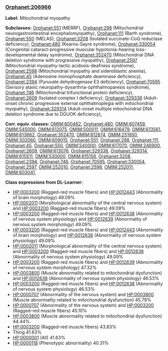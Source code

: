 
### [Orphanet:206966](http://www.orpha.net/ORDO/Orphanet_206966)
**Label:** Mitochondrial myopathy

**Subclasses:** [Orphanet:551](http://www.orpha.net/ORDO/Orphanet_551) (MERRF), [Orphanet:298](http://www.orpha.net/ORDO/Orphanet_298) (Mitochondrial neurogastrointestinal encephalomyopathy), [Orphanet:111](http://www.orpha.net/ORDO/Orphanet_111) (Barth syndrome), [Orphanet:550](http://www.orpha.net/ORDO/Orphanet_550) (MELAS), [Orphanet:3208](http://www.orpha.net/ORDO/Orphanet_3208) (Isolated succinate-CoQ reductase deficiency), [Orphanet:480](http://www.orpha.net/ORDO/Orphanet_480) (Kearns-Sayre syndrome), [Orphanet:330054](http://www.orpha.net/ORDO/Orphanet_330054) (Congenital cataract-progressive muscular hypotonia-hearing loss-developmental delay syndrome), [Orphanet:352470](http://www.orpha.net/ORDO/Orphanet_352470) (Mitochondrial DNA deletion syndrome with progressive myopathy), [Orphanet:2597](http://www.orpha.net/ORDO/Orphanet_2597) (Mitochondrial myopathy-lactic acidosis-deafness syndrome), [Orphanet:2598](http://www.orpha.net/ORDO/Orphanet_2598) (Mitochondrial myopathy and sideroblastic anemia), [Orphanet:45](http://www.orpha.net/ORDO/Orphanet_45) (Adenosine monophosphate deaminase deficiency), [Orphanet:2394](http://www.orpha.net/ORDO/Orphanet_2394) (Pyruvate dehydrogenase E3 deficiency), [Orphanet:70595](http://www.orpha.net/ORDO/Orphanet_70595) (Sensory ataxic neuropathy-dysarthria-ophthalmoparesis syndrome), [Orphanet:746](http://www.orpha.net/ORDO/Orphanet_746) (Mitochondrial trifunctional protein deficiency), [Orphanet:2609](http://www.orpha.net/ORDO/Orphanet_2609) (Isolated complex I deficiency), [Orphanet:329336](http://www.orpha.net/ORDO/Orphanet_329336) (Adult-onset chronic progressive external ophthalmoplegia with mitochondrial myopathy), [Orphanet:329314](http://www.orpha.net/ORDO/Orphanet_329314) (Adult-onset multiple mitochondrial DNA deletion syndrome due to DGUOK deficiency), 

**Corr. equiv. classes:** [OMIM:600462](http://purl.obolibrary.org/obo/OMIM_600462), [Orphanet:480](http://www.orpha.net/ORDO/Orphanet_480), [OMIM:607459](http://purl.obolibrary.org/obo/OMIM_607459), [OMIM:545000](http://purl.obolibrary.org/obo/OMIM_545000), [OMIM:612075](http://purl.obolibrary.org/obo/OMIM_612075), [OMIM:500011](http://purl.obolibrary.org/obo/OMIM_500011), [OMIM:616479](http://purl.obolibrary.org/obo/OMIM_616479), [OMIM:613561](http://purl.obolibrary.org/obo/OMIM_613561), [OMIM:613662](http://purl.obolibrary.org/obo/OMIM_613662), [Orphanet:352470](http://www.orpha.net/ORDO/Orphanet_352470), [OMIM:612874](http://purl.obolibrary.org/obo/OMIM_612874), [OMIM:251950](http://purl.obolibrary.org/obo/OMIM_251950), [OMIM:302060](http://purl.obolibrary.org/obo/OMIM_302060), [OMIM:609015](http://purl.obolibrary.org/obo/OMIM_609015), [Orphanet:551](http://www.orpha.net/ORDO/Orphanet_551), [Orphanet:298](http://www.orpha.net/ORDO/Orphanet_298), [Orphanet:111](http://www.orpha.net/ORDO/Orphanet_111), [Orphanet:45](http://www.orpha.net/ORDO/Orphanet_45), [Orphanet:550](http://www.orpha.net/ORDO/Orphanet_550), [OMIM:540000](http://purl.obolibrary.org/obo/OMIM_540000), [OMIM:617070](http://purl.obolibrary.org/obo/OMIM_617070), [OMIM:246900](http://purl.obolibrary.org/obo/OMIM_246900), [Orphanet:2609](http://www.orpha.net/ORDO/Orphanet_2609), [OMIM:613076](http://purl.obolibrary.org/obo/OMIM_613076), [Orphanet:329336](http://www.orpha.net/ORDO/Orphanet_329336), [Orphanet:329314](http://www.orpha.net/ORDO/Orphanet_329314), [OMIM:615511](http://purl.obolibrary.org/obo/OMIM_615511), [OMIM:530000](http://purl.obolibrary.org/obo/OMIM_530000), [OMIM:615156](http://purl.obolibrary.org/obo/OMIM_615156), [Orphanet:3208](http://www.orpha.net/ORDO/Orphanet_3208), [Orphanet:2394](http://www.orpha.net/ORDO/Orphanet_2394), [Orphanet:746](http://www.orpha.net/ORDO/Orphanet_746), [Orphanet:70595](http://www.orpha.net/ORDO/Orphanet_70595), [Orphanet:330054](http://www.orpha.net/ORDO/Orphanet_330054), [Orphanet:2597](http://www.orpha.net/ORDO/Orphanet_2597), [OMIM:252010](http://purl.obolibrary.org/obo/OMIM_252010), [Orphanet:2598](http://www.orpha.net/ORDO/Orphanet_2598), [OMIM:252011](http://purl.obolibrary.org/obo/OMIM_252011), [OMIM:603041](http://purl.obolibrary.org/obo/OMIM_603041), 

**Class expressions from DL-Learner:**

- [HP:0003200](http://purl.obolibrary.org/obo/HP_0003200) (Ragged-red muscle fibers) and [HP:0012443](http://purl.obolibrary.org/obo/HP_0012443) (Abnormality of brain morphology) 49.09%
- [HP:0002011](http://purl.obolibrary.org/obo/HP_0002011) (Morphological abnormality of the central nervous system) and [HP:0003200](http://purl.obolibrary.org/obo/HP_0003200) (Ragged-red muscle fibers) 49.09%
- [HP:0003200](http://purl.obolibrary.org/obo/HP_0003200) (Ragged-red muscle fibers) and [HP:0012638](http://purl.obolibrary.org/obo/HP_0012638) (Abnormality of nervous system physiology) and [HP:0012639](http://purl.obolibrary.org/obo/HP_0012639) (Abnormality of nervous system morphology) 49.09%
- [HP:0003200](http://purl.obolibrary.org/obo/HP_0003200) (Ragged-red muscle fibers) and [HP:0012443](http://purl.obolibrary.org/obo/HP_0012443) (Abnormality of brain morphology) and [HP:0012638](http://purl.obolibrary.org/obo/HP_0012638) (Abnormality of nervous system physiology) 49.09%
- [HP:0002011](http://purl.obolibrary.org/obo/HP_0002011) (Morphological abnormality of the central nervous system) and [HP:0003200](http://purl.obolibrary.org/obo/HP_0003200) (Ragged-red muscle fibers) and [HP:0012638](http://purl.obolibrary.org/obo/HP_0012638) (Abnormality of nervous system physiology) 49.09%
- [HP:0003200](http://purl.obolibrary.org/obo/HP_0003200) (Ragged-red muscle fibers) and [HP:0012639](http://purl.obolibrary.org/obo/HP_0012639) (Abnormality of nervous system morphology) 47.32%
- [HP:0003800](http://purl.obolibrary.org/obo/HP_0003800) (Muscle abnormality related to mitochondrial dysfunction) and [HP:0012638](http://purl.obolibrary.org/obo/HP_0012638) (Abnormality of nervous system physiology) 46.53%
- [HP:0003200](http://purl.obolibrary.org/obo/HP_0003200) (Ragged-red muscle fibers) and [HP:0012638](http://purl.obolibrary.org/obo/HP_0012638) (Abnormality of nervous system physiology) 46.53%
- [HP:0000707](http://purl.obolibrary.org/obo/HP_0000707) (Abnormality of the nervous system) and [HP:0003800](http://purl.obolibrary.org/obo/HP_0003800) (Muscle abnormality related to mitochondrial dysfunction) 45.79%
- [HP:0000707](http://purl.obolibrary.org/obo/HP_0000707) (Abnormality of the nervous system) and [HP:0003200](http://purl.obolibrary.org/obo/HP_0003200) (Ragged-red muscle fibers) 45.10%
- [HP:0003800](http://purl.obolibrary.org/obo/HP_0003800) (Muscle abnormality related to mitochondrial dysfunction) 44.44%
- [HP:0003200](http://purl.obolibrary.org/obo/HP_0003200) (Ragged-red muscle fibers) 43.83%
- Thing 41.63%
- [HP:0000001](http://purl.obolibrary.org/obo/HP_0000001) (All) 41.63%
- [HP:0000118](http://purl.obolibrary.org/obo/HP_0000118) (Phenotypic abnormality) 40.31%


